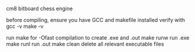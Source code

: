 cm8 bitboard chess engine

before compiling, ensure you have GCC and makefile installed
verify with 
    gcc -v
    make -v

run 
    make
        for -Ofast compilation to create .exe and .out
    make runw
        run .exe
    make runl
        run .out
    make clean
        delete all relevant executable files